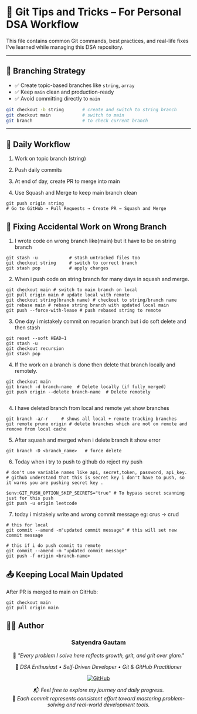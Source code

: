 # 🚀 Git Tips and Tricks – For Personal DSA Workflow

This file contains common Git commands, best practices, and real-life fixes I've learned while managing this DSA repository.

---

## 📁 Branching Strategy

- ✅ Create topic-based branches like `string`, `array`
- ✅ Keep `main` clean and production-ready
- ✅ Avoid committing directly to `main`

```bash
git checkout -b string       # create and switch to string branch
git checkout main            # switch to main
git branch                   # to check current branch

```

---
## 🔄 Daily Workflow

1. Work on topic branch (string)

2. Push daily commits

3. At end of day, create PR to merge into main

4. Use Squash and Merge to keep main branch clean

```
git push origin string
# Go to GitHub → Pull Requests → Create PR → Squash and Merge
```

## 🧠 Fixing Accidental Work on Wrong Branch

1. I wrote code on wrong branch like(main) but it have to be on string branch

```
git stash -u            # stash untracked files too
git checkout string     # switch to correct branch
git stash pop           # apply changes
```
2. When i push code on string branch for many days in squash and merge.
```
git checkout main # switch to main branch on local
git pull origin main # update local with remote
git checkout string(branch name) # checkout to string/branch name
git rebase main # rebase string branch with updated local main
git push --force-with-lease # push rebased string to remote
```
3. One day i mistakely commit on recurion branch but i do soft delete and then stash 
```
git reset --soft HEAD~1
git stash -u
git checkout recursion
git stash pop

```
4. If the work on a branch is done then delete that branch locally and remotely.
```
git checkout main 
git branch -d branch-name  # Delete locally (if fully merged)
git push origin --delete branch-name  # Delete remotely


```
4. I have deleted branch from local and remote yet show branches
```
git branch -a/-r     # shows all local + remote tracking branches
git remote prune origin # delete branches which are not on remote and remove from local cache

```
5. After squash and merged when i delete branch it show error
```
git branch -D <branch_name>   # force delete

```

6. Today when i try to push to github do reject my push 
```
# don't use variable names like api, secret,token, password, api_key.
# github understand that this is secret key i don't have to push, so it warns you are pushing secret key .

$env:GIT_PUSH_OPTION_SKIP_SECRETS="true" # To bypass secret scanning just for this push
git push -u origin leetcode

```
7. today i mistakely write and wrong commit message eg: crus -> crud
```
# this for local
git commit --amend -m"updated commit message" # this will set new commit message

# this if i do push commit to remote 
git commit --amend -m "updated commit message"
git push -f origin <branch-name>

```
## 📤 Keeping Local Main Updated

After PR is merged to main on GitHub:
```
git checkout main
git pull origin main
```

## 🧑‍💻 Author

<div align="center">

### **Satyendra Gautam**  
🌱 *"Every problem I solve here reflects growth, grit, and grit over glam."*

🚀 *DSA Enthusiast • Self-Driven Developer • Git & GitHub Practitioner*

[![GitHub](https://img.shields.io/badge/GitHub-@satyendragautam901-181717?style=for-the-badge&logo=github)](https://github.com/satyendragautam901)

📬 *Feel free to explore my journey and daily progress.*  
📘 *Each commit represents consistent effort toward mastering problem-solving and real-world development tools.*

</div>

